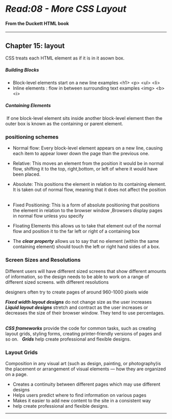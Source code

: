 # ***Read:08 - More CSS Layout***
#### From the Duckett HTML book
- - -

## Chapter 15: layout

CSS treats each HTML element as if it is in it asown box.

##### Building Blocks 
* Block-level elements start on a new line examples &lt;h1> &lt;p> &lt;ul> &lt;li> 
* Inline elements : flow in between surrounding text examples &lt;img> &lt;b> &lt;i>

##### Containing Elements
 If one block-level element sits inside another block-level element then the outer box is known as the containing or parent element.

### positioning schemes

* Normal flow: Every block-level element appears on a new line, causing each item to appear lower down the page than the previous one.  

* Relative: This moves an element from the position it would be in normal flow, shifting it to the top, right,bottom, or left of where it would have been placed.   

* Absolute: This positions the element in relation to its containing element. It is taken out of normal flow, meaning that it does not affect the position   

* Fixed Positioning: This is a form of absolute positioning that positions the element in relation to the browser window ,Browsers display pages in normal flow unless you specify    

* Floating Elements
this allows us to take that element out of the normal flow and position it to the far left or right of a containing box  

* The ***clear property*** allows us to say that no element (within the same containing element) should touch the left or right hand sides of a box.





### Screen Sizes and Resolutions  
Different users will have different sized screens that show different amounts of information, so the design needs to be able to work on a range of different sized screens. with different resolutions  

designers often try to create pages of around 960-1000 pixels wide

***Fixed width layout designs*** do not change size as the user increases   
***Liquid layout designs*** stretch and contract as the user increases or decreases the size of their browser window. They tend to use percentages.     

***CSS frameworks*** provide the code for common tasks, such as creating layout grids, styling forms, creating printer-friendly versions of pages and so on.  
***Grids*** help create professional and flexible designs. 




### Layout Grids   
Composition in any visual art (such as design, painting, or photography)is the placement or arrangement of visual elements — how they are organized on a page.
* Creates a continuity between different pages which may use different designs 
* Helps users predict where to find information on various pages
* Makes it easier to add new content to the site in a consistent way
* help create professional and flexible designs.

- - -
